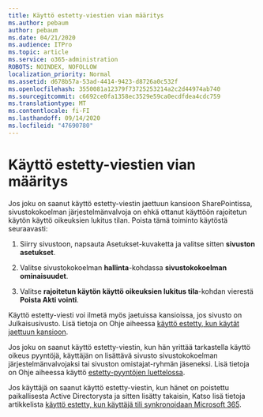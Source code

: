 ```yaml
---
title: Käyttö estetty-viestien vian määritys
ms.author: pebaum
author: pebaum
ms.date: 04/21/2020
ms.audience: ITPro
ms.topic: article
ms.service: o365-administration
ROBOTS: NOINDEX, NOFOLLOW
localization_priority: Normal
ms.assetid: d678b57a-53ad-4414-9423-d8726a0c532f
ms.openlocfilehash: 3550081a12379f73725253214a2c2d44974ab740
ms.sourcegitcommit: c6692ce0fa1358ec3529e59ca0ecdfdea4cdc759
ms.translationtype: MT
ms.contentlocale: fi-FI
ms.lasthandoff: 09/14/2020
ms.locfileid: "47690780"
---
```

# <a name="troubleshoot-access-denied-messages"></a>Käyttö estetty-viestien vian määritys

Jos joku on saanut käyttö estetty-viestin jaettuun kansioon SharePointissa, sivustokokoelman järjestelmänvalvoja on ehkä ottanut käyttöön rajoitetun käytön käyttö oikeuksien lukitus tilan. Poista tämä toiminto käytöstä seuraavasti: 
  
1. Siirry sivustoon, napsauta Asetukset-kuvaketta ja valitse sitten **sivuston asetukset**.
    
2. Valitse sivustokokoelman **hallinta**-kohdassa **sivustokokoelman ominaisuudet**.
    
3. Valitse **rajoitetun käytön käyttö oikeuksien lukitus tila**-kohdan vierestä **Poista Akti vointi**.
    
Käyttö estetty-viesti voi ilmetä myös jaetuissa kansioissa, jos sivusto on Julkaisusivusto. Lisä tietoja on Ohje aiheessa [käyttö estetty, kun käytät jaettuun kansioon](https://go.microsoft.com/fwlink/?linkid=2004317).
  
Jos joku on saanut käyttö estetty-viestin, kun hän yrittää tarkastella käyttö oikeus pyyntöjä, käyttäjän on lisättävä sivusto sivustokokoelman järjestelmänvalvojaksi tai sivuston omistajat-ryhmän jäseneksi. Lisä tietoja on Ohje aiheessa käyttö [estetty-pyyntöjen luettelossa](https://go.microsoft.com/fwlink/?linkid=2004220).
  
Jos käyttäjä on saanut käyttö estetty-viestin, kun hänet on poistettu paikallisesta Active Directorysta ja sitten lisätty takaisin, Katso lisä tietoja artikkelista [käyttö estetty, kun käyttäjä tili synkronoidaan Microsoft 365](https://go.microsoft.com/fwlink/?linkid=2004318).
  

